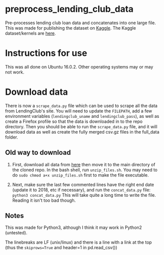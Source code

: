 # preprocess_lending_club_data
Pre-processes lending club loan data and concatenates into one large file.
This was made for publishing the dataset on [Kaggle](http://www.kaggle.com).  The Kaggle dataset/kernels are [here](https://www.kaggle.com/wordsforthewise/lending-club).

# Instructions for use
This was all done on Ubuntu 16.0.2.  Other operating systems may or may not work.

# Download data
There is now a `scrape_data.py` file which can be used to scrape all the data from LendingClub's site.  You will need to update the `FILEPATH`, add a few environment variables (`lendingclub_uname` and `lendingclub_pass`), as well as create a Firefox profile so that the data is downloaded in to the repo directory.  Then you should be able to run the `scrape_data.py` file, and it will download data as well as create the fully merged csv.gz files in the full_data folder.

## Old way to download

1. First, download all data from [here](https://www.lendingclub.com/info/download-data.action) then move it to the main directory of the cloned repo.  In the bash shell, run `unzip_files.sh`.  You may need to do
`sudo chmod a+x unzip_files.sh`
first to make the file executable.

2. Next, make sure the last few commented lines have the right end date (update it to 2018, etc if necessary), and run the `concat_data.py` file:
`python3 concat_data.py`
This will take quite a long time to write the file.  Reading it isn't too bad though.

## Notes
This was made for Python3, although I think it may work in Python2 (untested).

The linebreaks are LF (unix/linux) and there is a line with a link at the top (thus the `skiprows=True` and header=1 in pd.read_csv())
